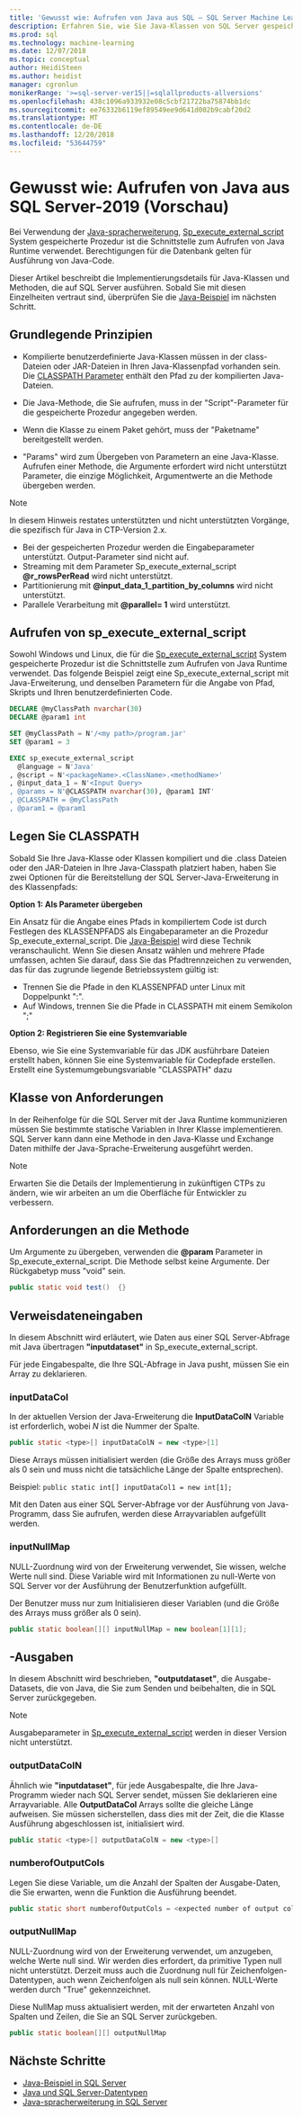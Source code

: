 ```yaml
---
title: 'Gewusst wie: Aufrufen von Java aus SQL – SQL Server Machine Learning Services'
description: Erfahren Sie, wie Sie Java-Klassen von SQL Server gespeicherte Prozeduren, die mit der Programmiersprache Java programming Language-Erweiterung in SQL Server-2019 aufrufen.
ms.prod: sql
ms.technology: machine-learning
ms.date: 12/07/2018
ms.topic: conceptual
author: HeidiSteen
ms.author: heidist
manager: cgronlun
monikerRange: '>=sql-server-ver15||=sqlallproducts-allversions'
ms.openlocfilehash: 438c1096a933932e08c5cbf21722ba75874bb1dc
ms.sourcegitcommit: ee76332b6119ef89549ee9d641d002b9cabf20d2
ms.translationtype: MT
ms.contentlocale: de-DE
ms.lasthandoff: 12/20/2018
ms.locfileid: "53644759"
---
```

# <a name="how-to-call-java-from-sql-server-2019-preview"></a>Gewusst wie: Aufrufen von Java aus SQL Server-2019 (Vorschau)

Bei Verwendung der [Java-spracherweiterung](extension-java.md), [Sp_execute_external_script](https://docs.microsoft.com/sql/relational-databases/system-stored-procedures/sp-execute-external-script-transact-sql) System gespeicherte Prozedur ist die Schnittstelle zum Aufrufen von Java Runtime verwendet. Berechtigungen für die Datenbank gelten für Ausführung von Java-Code.

Dieser Artikel beschreibt die Implementierungsdetails für Java-Klassen und Methoden, die auf SQL Server ausführen. Sobald Sie mit diesen Einzelheiten vertraut sind, überprüfen Sie die [Java-Beispiel](java-first-sample.md) im nächsten Schritt.

## <a name="basic-principles"></a>Grundlegende Prinzipien

* Kompilierte benutzerdefinierte Java-Klassen müssen in der class-Dateien oder JAR-Dateien in Ihren Java-Klassenpfad vorhanden sein. Die [CLASSPATH Parameter](#set-classpath) enthält den Pfad zu der kompilierten Java-Dateien. 

* Die Java-Methode, die Sie aufrufen, muss in der "Script"-Parameter für die gespeicherte Prozedur angegeben werden.

* Wenn die Klasse zu einem Paket gehört, muss der "Paketname" bereitgestellt werden.

* "Params" wird zum Übergeben von Parametern an eine Java-Klasse. Aufrufen einer Methode, die Argumente erfordert wird nicht unterstützt Parameter, die einzige Möglichkeit, Argumentwerte an die Methode übergeben werden. 

> [!Note]
> In diesem Hinweis restates unterstützten und nicht unterstützten Vorgänge, die spezifisch für Java in CTP-Version 2.x.
> * Bei der gespeicherten Prozedur werden die Eingabeparameter unterstützt. Output-Parameter sind nicht auf.
> * Streaming mit dem Parameter Sp_execute_external_script **@r_rowsPerRead** wird nicht unterstützt.
> * Partitionierung mit **@input_data_1_partition_by_columns** wird nicht unterstützt.
> * Parallele Verarbeitung mit  **@parallel= 1** wird unterstützt.

## <a name="call-spexecuteexternalscript"></a>Aufrufen von sp_execute_external_script

Sowohl Windows und Linux, die für die [Sp_execute_external_script](https://docs.microsoft.com/sql/relational-databases/system-stored-procedures/sp-execute-external-script-transact-sql) System gespeicherte Prozedur ist die Schnittstelle zum Aufrufen von Java Runtime verwendet. Das folgende Beispiel zeigt eine Sp_execute_external_script mit Java-Erweiterung, und denselben Parametern für die Angabe von Pfad, Skripts und Ihren benutzerdefinierten Code.

```sql
DECLARE @myClassPath nvarchar(30)
DECLARE @param1 int

SET @myClassPath = N'/<my path>/program.jar'
SET @param1 = 3

EXEC sp_execute_external_script
  @language = N'Java'
, @script = N'<packageName>.<ClassName>.<methodName>'
, @input_data_1 = N'<Input Query>
, @params = N'@CLASSPATH nvarchar(30), @param1 INT'
, @CLASSPATH = @myClassPath
, @param1 = @param1
```

<a name="set-classpath"></a>

## <a name="set-classpath"></a>Legen Sie CLASSPATH

Sobald Sie Ihre Java-Klasse oder Klassen kompiliert und die .class Dateien oder den JAR-Dateien in Ihre Java-Classpath platziert haben, haben Sie zwei Optionen für die Bereitstellung der SQL Server-Java-Erweiterung in des Klassenpfads:

**Option 1: Als Parameter übergeben**

Ein Ansatz für die Angabe eines Pfads in kompiliertem Code ist durch Festlegen des KLASSENPFADS als Eingabeparameter an die Prozedur Sp_execute_external_script. Die [Java-Beispiel](java-first-sample.md#call-method) wird diese Technik veranschaulicht. Wenn Sie diesen Ansatz wählen und mehrere Pfade umfassen, achten Sie darauf, dass Sie das Pfadtrennzeichen zu verwenden, das für das zugrunde liegende Betriebssystem gültig ist:

* Trennen Sie die Pfade in den KLASSENPFAD unter Linux mit Doppelpunkt ":".
* Auf Windows, trennen Sie die Pfade in CLASSPATH mit einem Semikolon ";"

**Option 2: Registrieren Sie eine Systemvariable**

Ebenso, wie Sie eine Systemvariable für das JDK ausführbare Dateien erstellt haben, können Sie eine Systemvariable für Codepfade erstellen. Erstellt eine Systemumgebungsvariable "CLASSPATH" dazu

## <a name="class-requirements"></a>Klasse von Anforderungen

In der Reihenfolge für die SQL Server mit der Java Runtime kommunizieren müssen Sie bestimmte statische Variablen in Ihrer Klasse implementieren. SQL Server kann dann eine Methode in den Java-Klasse und Exchange Daten mithilfe der Java-Sprache-Erweiterung ausgeführt werden.

> [!Note]
> Erwarten Sie die Details der Implementierung in zukünftigen CTPs zu ändern, wie wir arbeiten an um die Oberfläche für Entwickler zu verbessern.

## <a name="method-requirements"></a>Anforderungen an die Methode
Um Argumente zu übergeben, verwenden die **@param** Parameter in Sp_execute_external_script. Die Methode selbst keine Argumente. Der Rückgabetyp muss "void" sein.  

```java
public static void test()  {}
```

## <a name="data-inputs"></a>Verweisdateneingaben 

In diesem Abschnitt wird erläutert, wie Daten aus einer SQL Server-Abfrage mit Java übertragen **"inputdataset"** in Sp_execute_external_script.

Für jede Eingabespalte, die Ihre SQL-Abfrage in Java pusht, müssen Sie ein Array zu deklarieren.

### <a name="inputdatacol"></a>inputDataCol

In der aktuellen Version der Java-Erweiterung die **InputDataColN** Variable ist erforderlich, wobei *N* ist die Nummer der Spalte. 

```java
public static <type>[] inputDataColN = new <type>[1]
```

Diese Arrays müssen initialisiert werden (die Größe des Arrays muss größer als 0 sein und muss nicht die tatsächliche Länge der Spalte entsprechen).

Beispiel: `public static int[] inputDataCol1 = new int[1];`

Mit den Daten aus einer SQL Server-Abfrage vor der Ausführung von Java-Programm, dass Sie aufrufen, werden diese Arrayvariablen aufgefüllt werden.

### <a name="inputnullmap"></a>inputNullMap

NULL-Zuordnung wird von der Erweiterung verwendet, Sie wissen, welche Werte null sind. Diese Variable wird mit Informationen zu null-Werte von SQL Server vor der Ausführung der Benutzerfunktion aufgefüllt.

Der Benutzer muss nur zum Initialisieren dieser Variablen (und die Größe des Arrays muss größer als 0 sein).

```java
public static boolean[][] inputNullMap = new boolean[1][1];
```

## <a name="data-outputs"></a>-Ausgaben 

In diesem Abschnitt wird beschrieben, **"outputdataset"**, die Ausgabe-Datasets, die von Java, die Sie zum Senden und beibehalten, die in SQL Server zurückgegeben.

> [!Note]
> Ausgabeparameter in [Sp_execute_external_script](https://docs.microsoft.com/sql/relational-databases/system-stored-procedures/sp-execute-external-script-transact-sql) werden in dieser Version nicht unterstützt.

### <a name="outputdatacoln"></a>outputDataColN

Ähnlich wie **"inputdataset"**, für jede Ausgabespalte, die Ihre Java-Programm wieder nach SQL Server sendet, müssen Sie deklarieren eine Arrayvariable. Alle **OutputDataCol** Arrays sollte die gleiche Länge aufweisen. Sie müssen sicherstellen, dass dies mit der Zeit, die die Klasse Ausführung abgeschlossen ist, initialisiert wird.

```java
public static <type>[] outputDataColN = new <type>[]
```

### <a name="numberofoutputcols"></a>numberofOutputCols

Legen Sie diese Variable, um die Anzahl der Spalten der Ausgabe-Daten, die Sie erwarten, wenn die Funktion die Ausführung beendet.

```java
public static short numberofOutputCols = <expected number of output columns>;
```

### <a name="outputnullmap"></a>outputNullMap

NULL-Zuordnung wird von der Erweiterung verwendet, um anzugeben, welche Werte null sind. Wir werden dies erfordert, da primitive Typen null nicht unterstützt. Derzeit muss auch die Zuordnung null für Zeichenfolgen-Datentypen, auch wenn Zeichenfolgen als null sein können. NULL-Werte werden durch "True" gekennzeichnet.

Diese NullMap muss aktualisiert werden, mit der erwarteten Anzahl von Spalten und Zeilen, die Sie an SQL Server zurückgeben.

```java
public static boolean[][] outputNullMap
```
<a name="create-external-library"></a>


## <a name="next-steps"></a>Nächste Schritte

+ [Java-Beispiel in SQL Server](java-first-sample.md)
+ [Java und SQL Server-Datentypen](java-sql-datatypes.md)
+ [Java-spracherweiterung in SQL Server](extension-java.md)
